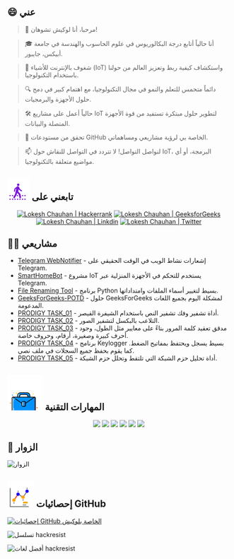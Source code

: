 ## 😄 عني
> 👋 مرحبا، أنا لوكيش تشوهان!

> 🎓 أنا حالياً أتابع درجة البكالوريوس في علوم الحاسوب والهندسة في جامعة أبيكس، جايبور.

> 🌟 شغوف بالإنترنت للأشياء (IoT) واستكشاف كيفية ربط وتعزيز العالم من حولنا باستخدام التكنولوجيا.

> 🔍 دائماً متحمس للتعلم والنمو في مجال التكنولوجيا، مع اهتمام كبير في دمج حلول الأجهزة والبرمجيات.

> 🛠 حالياً أعمل على مشاريع IoT لتطوير حلول مبتكرة تستفيد من قوة الأجهزة المتصلة والبيانات.

> 🔭 تحقق من مستودعات GitHub الخاصة بي لرؤية مشاريعي ومساهماتي.

> 📫 لنواصل التواصل! لا تتردد في التواصل للنقاش حول IoT، البرمجة، أو أي مواضيع متعلقة بالتكنولوجيا.

<!--
<p align="center">
  <a href="https://www.linkedin.com/in/lokeshchauhanapex/"><img src="https://img.shields.io/badge/Linkedin-10000?style=plastic&logo=LinkedIn&logoColor=FFFFFF&labelColor=2A79D7&color=2A79D7" alt="Lokesh Chauhan  | Linkdin"/></a>
  -->

## ![تابعني](/icon/follow.svg) تابعني على
<p>
<p align="center">
    <a href="https://www.hackerrank.com/profile/lokeshchauhan"><img src="https://img.shields.io/badge/Hackerrank-100000?style=plastic&logo=hackerrank&logoColor=FFFFFF&labelColor=42BA3D&color=0EA608" alt="Lokesh Chauhan | Hackerrank"/></a>
    <a href="https://auth.geeksforgeeks.org/user/lokeshchauhan"><img src="https://img.shields.io/badge/GeeksforGeeks-100000?style=plastic&logo=geeksforgeeks&logoColor=FFFFFF&labelColor=42BA3D&color=23891F" alt="Lokesh Chauhan | GeeksforGeeks"/></a>
  <a href="https://www.linkedin.com/in/lokeshchauhanapex/"><img src="https://img.shields.io/badge/Linkedin-10000?style=plastic&logo=LinkedIn&logoColor=FFFFFF&labelColor=2A79D7&color=2A79D7" alt="Lokesh Chauhan  | Linkdin"/></a>
   </a>
   <a href="https://x.com/dev_lokesh_"><img src="https://img.shields.io/badge/Twitter-100000?style=plastic&logo=x&logoColor=ffffff&labelColor=000000&color=0e1525" alt="Lokesh Chauhan | Twitter"/>
    </a>
    </a>
</p>

## 👨‍💻 مشاريعي
* [Telegram WebNotifier](https://github.com/HackResist/Telegram_WebNotifier) - إشعارات نشاط الويب في الوقت الحقيقي على Telegram.
* [SmartHomeBot](https://github.com/HackResist/SmartHomeBot) - مشروع IoT يستخدم للتحكم في الأجهزة المنزلية عبر Telegram.
* [File Renaming Tool](https://github.com/HackResist/File-Renaming-Tool) - برنامج Python بسيط لتغيير أسماء الملفات وامتداداتها.
* [GeeksForGeeks-POTD](https://github.com/HackResist/GeeksForGeeks-POTD) - حلول GeeksForGeeks لمشكلة اليوم بجميع اللغات المدعومة.
* [PRODIGY TASK_01](https://github.com/HackResist/PRODIGY_CS_01) - أداة تشفير وفك تشفير النص باستخدام الشيفرة القيصر.
* [PRODIGY TASK_02](https://github.com/HackResist/PRODIGY_CS_02) - التلاعب بالبكسل لتشفير الصور.
* [PRODIGY TASK_03](https://github.com/HackResist/PRODIGY_CS_03) - مدقق تعقيد كلمة المرور بناءً على معايير مثل الطول، وجود أحرف كبيرة وصغيرة، أرقام، وحروف خاصة.
* [PRODIGY TASK_04](https://github.com/HackResist/PRODIGY_CS_04) - برنامج Keylogger بسيط يسجل ويحتفظ بمفاتيح الضغط. كما يقوم بحفظ جميع السجلات في ملف نصي.
* [PRODIGY TASK_05](https://github.com/HackResist/PRODIGY_CS_05) - أداة تحليل حزم الشبكة التي تلتقط وتحلل حزم الشبكة.

## ![المهارات التقنية](/icon/Skill.svg) المهارات التقنية
<p align="center">
  <a href="https://www.open-std.org/JTC1/SC22/WG14/">
    <img src="https://skillicons.dev/icons?i=c" /></a>
 <a href="https://www.oracle.com/java/">
    <img src="https://skillicons.dev/icons?i=java" /></a>
 <a href="https://isocpp.org/">
    <img src="https://skillicons.dev/icons?i=cpp" /></a>
<a href="https://www.python.org/">
    <img src="https://skillicons.dev/icons?i=py" /></a>
<a href="https://www.gnu.org/software/bash/">
    <img src="https://skillicons.dev/icons?i=bash" /></a>
  <a href="https://ecma-international.org/publications-and-standards/standards/ecma-262/">
    <img src="https://skillicons.dev/icons?i=js" /></a>
</p>

## 👀 الزوار
![الزوار](https://moe-counter.glitch.me/get/@HackResist?theme=rule34)

## ![إحصائيات GitHub](/icon/graph.svg) إحصائيات GitHub
[![إحصائيات GitHub الخاصة بلوكيش](https://github-readme-stats.vercel.app/api?username=HackResist&show_icons=true&theme=dark&count_private=true)](https://github.com/HackResist)

![تسلسل hackresist](https://github-readme-streak-stats.herokuapp.com/?user=hackresist&theme=cobalt&hide_border=false)

![أفضل لغات hackresist](https://github-readme-stats.vercel.app/api/top-langs/?username=hackresist&theme=cobalt&show_icons=true&hide_border=false&layout=compact)
